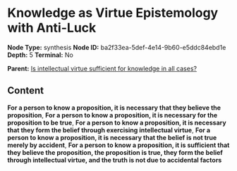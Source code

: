 # Knowledge as Virtue Epistemology with Anti-Luck

**Node Type:** synthesis
**Node ID:** ba2f33ea-5def-4e14-9b60-e5ddc84ebd1e
**Depth:** 5
**Terminal:** No

**Parent:** [Is intellectual virtue sufficient for knowledge in all cases?](is-intellectual-virtue-sufficient-for-knowledge-in-all-cases-antithesis-725b8101-815e-40b7-a1eb-0ca49bf38743.md)

## Content

**For a person to know a proposition, it is necessary that they believe the proposition**, **For a person to know a proposition, it is necessary for the proposition to be true**, **For a person to know a proposition, it is necessary that they form the belief through exercising intellectual virtue**, **For a person to know a proposition, it is necessary that the belief is not true merely by accident**, **For a person to know a proposition, it is sufficient that they believe the proposition, the proposition is true, they form the belief through intellectual virtue, and the truth is not due to accidental factors**
